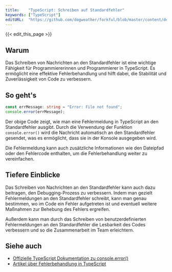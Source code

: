 ```yaml
---
title:    "TypeScript: Schreiben auf Standardfehler"
keywords: ["TypeScript"]
editURL:  "https://github.com/dogweather/forkful/blob/master/content/de/typescript/writing-to-standard-error.md"
---
```


{{< edit_this_page >}}

## Warum

Das Schreiben von Nachrichten an den Standardfehler ist eine wichtige Fähigkeit für Programmiererinnen und Programmierer in TypeScript. Es ermöglicht eine effektive Fehlerbehandlung und hilft dabei, die Stabilität und Zuverlässigkeit von Code zu verbessern.

## So geht's

```TypeScript
const errMessage: string = "Error: File not found";
console.error(errMessage);
```

Der obige Code zeigt, wie man eine Fehlermeldung in TypeScript an den Standardfehler ausgibt. Durch die Verwendung der Funktion `console.error()` wird die Nachricht automatisch an den Standardfehler gesendet, was es ermöglicht, dass sie in der Konsole ausgegeben wird.

Die Fehlermeldung kann auch zusätzliche Informationen wie den Dateipfad oder den Fehlercode enthalten, um die Fehlerbehandlung weiter zu vereinfachen.

## Tiefere Einblicke

Das Schreiben von Nachrichten an den Standardfehler kann auch dazu beitragen, den Debugging-Prozess zu verbessern. Indem man gezielt Fehlermeldungen an den Standardfehler schreibt, kann man genau bestimmen, wo im Code ein Fehler aufgetreten ist und eventuell weitere Maßnahmen zur Behebung des Fehlers ergreifen.

Außerdem kann man durch das Schreiben von benutzerdefinierten Fehlermeldungen an den Standardfehler die Lesbarkeit des Codes verbessern und so die Zusammenarbeit im Team erleichtern.

## Siehe auch

- [Offizielle TypeScript Dokumentation zu console.error()](https://www.typescriptlang.org/docs/handbook/release-notes/typescript-2-3.html#consoleerror)
- [Artikel über Fehlerbehandlung in TypeScript](https://egghead.io/lessons/typescript-error-handling-in-typescript)